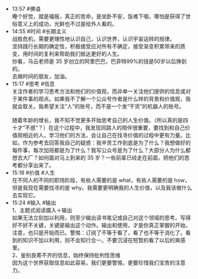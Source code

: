 
- 13:57 #佛语 <br>睡个好觉，就是福报，真正的苦命，是坐卧不安，饭难下咽，哪怕是获得了世俗意义上的成功，光鲜也不过是给外人看的。
- 14:55 #时间 #长期主义<br>战胜危机，需要更理性地认识自己，认识世界，认识宇宙运转的规律。<br>坚持践行长期的确定性，积极接受应对所有不确定，接受渐变积累带来的质变，用时间的复利来帮助我们抵达更好的人生。<br>你看，马云老师是 35 岁创立的阿里巴巴，巴菲特99%的钱是50岁以后挣到的。<br>去做时间的朋友，加油。
- 15:17 #思考 #信息<br>关注作者的学习思考方法和他们的价值观，而非单一关注他们提供的信息或对于某件事的观点。如果我不了解一个公众号作者是什么样的背景和价值观，我就会取关。我希望关注“人”的账号，而不是一个发“干货”的机器人的账号。<br><br>随着年龄的增长，我不知不觉更多开始思考自己的人生价值。（所以真的是四十才“不惑”？）在这个过程中，我发现同路人的陪伴很重要，要找到和自己价值观相近的人，学习他们的方法，会让自己在找寻价值的过程中更有力量。比如，作为参考去回答我自己的疑惑：我辛苦工作到底是为了什么？我想做好的每件事，每次加班都是为了什么？我写公众号是为了什么？大部分人为什么都想去大厂？如何面对马上到来的 35 岁？一些前辈已经走在前面，把他们的思考都分享出来了。
- 15:18 #价值 #人生<br>在不同人的不同的职场阶段，有些人需要的是 what，有些人需要的是 how，但是我现在需要找寻的是 why。我需要更明确我的人生价值，以及我该做什么去实现它。 
- 15:24 #输入 #输出<br>1、主题式阅读摄入＋输出<br>如果无法立刻加以利用，则至少输出读书笔记或自己对这个领域的思考。写得好不好不关键，关键是输出这个动作。输出和使用，才是你真正掌握的开始，注意，也只是开始而已。警惕：订阅了不等于看了，看了也不等于消化了。看到的知识不加以利用，则不会知行合一。不要沉浸在短暂的看了以后的爽感里。<br>2、鉴别良莠不齐的信息，始终保持批判性思维<br>因为这个世界获取信息如此容易，我们更要警惕，更要珍惜我们宝贵的注意力。